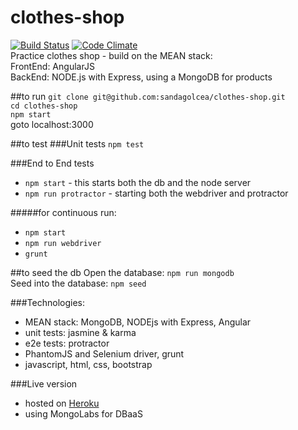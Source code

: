 # clothes-shop
[![Build Status](https://travis-ci.org/sandagolcea/clothes-shop.svg?branch=master)](https://travis-ci.org/sandagolcea/clothes-shop) 
[![Code Climate](https://codeclimate.com/github/sandagolcea/clothes-shop/badges/gpa.svg)](https://codeclimate.com/github/sandagolcea/clothes-shop)  
Practice clothes shop - build on the MEAN stack:  
FrontEnd: AngularJS  
BackEnd: NODE.js with Express, using a MongoDB for products  

##to run
`git clone git@github.com:sandagolcea/clothes-shop.git`   
`cd clothes-shop`  
`npm start`  
goto localhost:3000  

##to test
###Unit tests
`npm test`  

###End to End tests
- `npm start` - this starts both the db and the node server
- `npm run protractor` - starting both the webdriver and protractor  

#####for continuous run:
- `npm start`  
- `npm run webdriver`
- `grunt`  


##to seed the db
Open the database: `npm run mongodb`  
Seed into the database: `npm seed`  

###Technologies:
- MEAN stack: MongoDB, NODEjs with Express, Angular
- unit tests: jasmine & karma
- e2e tests: protractor
- PhantomJS and Selenium driver, grunt
- javascript, html, css, bootstrap

###Live version
- hosted on [Heroku](https://clothes-shop.herokuapp.com)
- using MongoLabs for DBaaS
